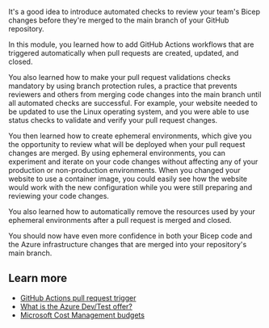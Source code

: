 It's a good idea to introduce automated checks to review your team's Bicep changes before they're merged to the main branch of your GitHub repository.

In this module, you learned how to add GitHub Actions workflows that are triggered automatically when pull requests are created, updated, and closed.

You also learned how to make your pull request validations checks mandatory by using branch protection rules, a practice that prevents reviewers and others from merging code changes into the main branch until all automated checks are successful. For example, your website needed to be updated to use the Linux operating system, and you were able to use status checks to validate and verify your pull request changes.

You then learned how to create ephemeral environments, which give you the opportunity to review what will be deployed when your pull request changes are merged. By using ephemeral environments, you can experiment and iterate on your code changes without affecting any of your production or non-production environments. When you changed your website to use a container image, you could easily see how the website would work with the new configuration while you were still preparing and reviewing your code changes.

You also learned how to automatically remove the resources used by your ephemeral environments after a pull request is merged and closed.

You should now have even more confidence in both your Bicep code and the Azure infrastructure changes that are merged into your repository's main branch.

## Learn more

- [GitHub Actions pull request trigger](https://docs.github.com/actions/using-workflows/events-that-trigger-workflows#pull_request)
- [What is the Azure Dev/Test offer?](/azure/devtest/offer/overview-what-is-devtest-offer-visual-studio)
- [Microsoft Cost Management budgets](/azure/cost-management-billing/costs/tutorial-acm-create-budgets)
